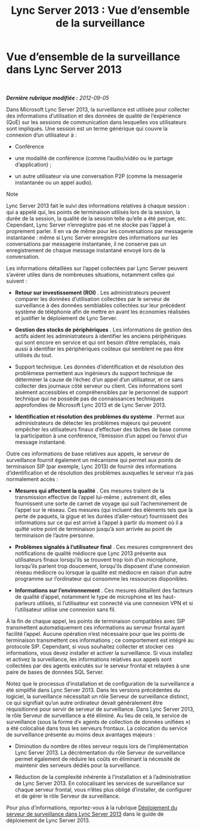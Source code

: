 ﻿---
title: 'Lync Server 2013 : Vue d’ensemble de la surveillance'
TOCTitle: Vue d’ensemble de la surveillance
ms:assetid: 5d5eb658-7fe0-42e6-acaf-700051d0a823
ms:mtpsurl: https://technet.microsoft.com/fr-fr/library/JJ204937(v=OCS.15)
ms:contentKeyID: 49891369
ms.date: 05/20/2016
mtps_version: v=OCS.15
ms.translationtype: HT
---

# Vue d’ensemble de la surveillance dans Lync Server 2013

 

_**Dernière rubrique modifiée :** 2012-09-05_

Dans Microsoft Lync Server 2013, la surveillance est utilisée pour collecter des informations d’utilisation et des données de qualité de l’expérience (QoE) sur les sessions de communication dans lesquelles vos utilisateurs sont impliqués. Une session est un terme générique qui couvre la connexion d’un utilisateur à :

  - Conférence

  - une modalité de conférence (comme l’audio/vidéo ou le partage d’application) ;

  - un autre utilisateur via une conversation P2P (comme la messagerie instantanée ou un appel audio).

> [!note]  
> Lync Server 2013 fait le suivi des informations relatives à chaque session : qui a appelé qui, les points de terminaison utilisés lors de la session, la durée de la session, la qualité de la session telle qu’elle a été perçue, etc. Cependant, Lync Server n’enregistre pas et ne stocke pas l’appel à proprement parler. Il en va de même pour les conversations par messagerie instantanée : même si Lync Server enregistre des informations sur les conversations par messagerie instantanée, il ne conserve pas un enregistrement de chaque message instantané envoyé lors de la conversation.

Les informations détaillées sur l’appel collectées par Lync Server peuvent s’avérer utiles dans de nombreuses situations, notamment celles qui suivent :

  - **Retour sur investissement (ROI)** . Les administrateurs peuvent comparer les données d’utilisation collectées par le serveur de surveillance à des données semblables collectées sur leur précédent système de téléphonie afin de mettre en avant les économies réalisées et justifier le déploiement de Lync Server.

  - **Gestion des stocks de périphériques** . Les informations de gestion des actifs aident les administrateurs à identifier les anciens périphériques qui sont encore en service et qui ont besoin d’être remplacés, mais aussi à identifier les périphériques coûteux qui semblent ne pas être utilisés du tout.

  - Support technique. Les données d’identification et de résolution des problèmese permettent aux ingénieurs du support technique de déterminer la cause de l’échec d’un appel d’un utilisateur, et ce sans collecter des journaux côté serveur ou client. Ces informations sont aisément accessibles et compréhensibles par le personnel de support technique qui ne possède pas de connaissances techniques approfondies de Microsoft Lync 2013 et de Lync Server 2013.

  - **Identification et résolution des problèmes du système** . Permet aux administrateurs de détecter les problèmes majeurs qui peuvent empêcher les utilisateurs finaux d’effectuer des tâches de base comme la participation à une conférence, l’émission d’un appel ou l’envoi d’un message instantané.

Outre ces informations de base relatives aux appels, le serveur de surveillance fournit également un mécanisme qui permet aux points de terminaison SIP (par exemple, Lync 2013) de fournir des informations d’identification et de résolution des problèmes auxquelles le serveur n’a pas normalement accès :

  - **Mesures qui affectent la qualité** . Ces mesures traitent de la transmission effective de l’appel lui-même ; autrement dit, elles fournissent une sorte de carnet de voyage qui suit l’acheminement de l’appel sur le réseau. Ces mesures (qui incluent des éléments tels que la perte de paquets, la gigue et les durées d’aller-retour) fournissent des informations sur ce qui est arrivé à l’appel à partir du moment où il a quitté votre point de terminaison jusqu’à son arrivée au point de terminaison de l’autre personne.

  - **Problèmes signalés à l’utilisateur final** . Ces mesures comprennent des notifications de qualité médiocre que Lync 2013 présente aux utilisateurs finaux lorsqu’ils se trouvent trop loin d’un microphone, lorsqu’ils parlent trop doucement, lorsqu’ils disposent d’une connexion réseau médiocre ou lorsque la qualité est médiocre en raison d’un autre programme sur l’ordinateur qui consomme les ressources disponibles.

  - **Informations sur l’environnement** . Ces mesures détaillent des facteurs de qualité d’appel, notamment le type de microphone et les haut-parleurs utilisés, si l’utilisateur est connecté via une connexion VPN et si l’utilisateur utilise une connexion sans fil.

À la fin de chaque appel, les points de terminaison compatibles avec SIP transmettent automatiquement ces informations au serveur frontal ayant facilité l’appel. Aucune opération n’est nécessaire pour que les points de terminaison transmettent ces informations ; ce comportement est intégré au protocole SIP. Cependant, si vous souhaitez collecter et stocker ces informations, vous devez installer et activer la surveillance. Si vous installez et activez la surveillance, les informations relatives aux appels sont collectées par des agents exécutés sur le serveur frontal et relayées à une paire de bases de données SQL Server.

Notez que le processus d’installation et de configuration de la surveillance a été simplifié dans Lync Server 2013. Dans les versions précédentes du logiciel, la surveillance nécessitait un rôle Serveur de surveillance distinct, ce qui signifiait qu’un autre ordinateur devait généralement être réquisitionné pour servir de serveur de surveillance. Dans Lync Server 2013, le rôle Serveur de surveillance a été éliminé. Au lieu de cela, le service de surveillance (sous la forme d’« agents de collection de données unifiées ») a été colocalisé dans tous les serveurs frontaux. La colocation du service de surveillance présente au moins deux avantages majeurs :

  - Diminution du nombre de rôles serveur requis lors de l’implémentation Lync Server 2013. La décrémentation du rôle Serveur de surveillance permet également de réduire les coûts en éliminant la nécessité de maintenir des serveurs dédiés pour la surveillance.

  - Réduction de la complexité inhérente à l’installation et à l’administration de Lync Server 2013. En colocalisant les services de surveillance sur chaque serveur frontal, vous n’êtes plus obligé d’installer, de configurer et de gérer le rôle Serveur de surveillance.

Pour plus d’informations, reportez-vous à la rubrique [Déploiement du serveur de surveillance dans Lync Server 2013](lync-server-2013-deploying-monitoring.md) dans le guide de déploiement de Lync Server 2013.

